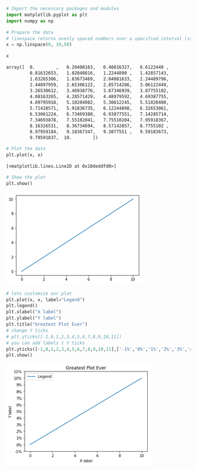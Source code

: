

```python
# Import the necessary packages and modules
import matplotlib.pyplot as plt
import numpy as np
```


```python
# Prepare the data
# linespace returns evenly spaced numbers over a specified interval (start,stop, number of results)
x = np.linspace(0, 10,50)
```


```python
x
```




    array([  0.        ,   0.20408163,   0.40816327,   0.6122449 ,
             0.81632653,   1.02040816,   1.2244898 ,   1.42857143,
             1.63265306,   1.83673469,   2.04081633,   2.24489796,
             2.44897959,   2.65306122,   2.85714286,   3.06122449,
             3.26530612,   3.46938776,   3.67346939,   3.87755102,
             4.08163265,   4.28571429,   4.48979592,   4.69387755,
             4.89795918,   5.10204082,   5.30612245,   5.51020408,
             5.71428571,   5.91836735,   6.12244898,   6.32653061,
             6.53061224,   6.73469388,   6.93877551,   7.14285714,
             7.34693878,   7.55102041,   7.75510204,   7.95918367,
             8.16326531,   8.36734694,   8.57142857,   8.7755102 ,
             8.97959184,   9.18367347,   9.3877551 ,   9.59183673,
             9.79591837,  10.        ])




```python
# Plot the data
plt.plot(x, x)
```




    [<matplotlib.lines.Line2D at 0x10deddfd0>]




```python
# Show the plot
plt.show()
```


![png](output_4_0.png)



```python
# lets customize our plot
plt.plot(x, x, label="Legend")
plt.legend()
plt.xlabel("X label")
plt.ylabel("Y label")
plt.title("Greatest Plot Ever")
# change Y ticks
# plt.yticks([-1,0,1,2,3,4,5,6,7,8,9,10,11])
# you can add labels t Y ticks
plt.yticks([-1,0,1,2,3,4,5,6,7,8,9,10,11],['-1%','0%','1%','2%','3%','4%','5%','6%','7%','8%','9%','10%','11%'])
plt.show()
```


![png](output_5_0.png)



```python

```
